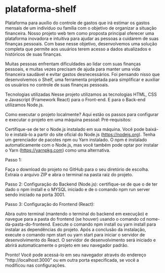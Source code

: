 # plataforma-shelf
Plataforma para auxílio do controle de gastos que irá estimar os gastos mensais de um indivíduo ou família com o objetivo de organizar a situação financeira.
Nosso projeto web tem como proposta principal oferecer uma plataforma inovadora e intuitiva para ajudar as pessoas a cuidarem de suas finanças pessoais. Com base nesse objetivo, desenvolvemos uma solução completa que permite aos usuários terem acesso a dados atualizados e históricos de suas finanças.

Muitas pessoas enfrentam dificuldades ao lidar com suas finanças pessoais, e muitas vezes precisam de ajuda para manter uma vida financeira saudável e evitar gastos desnecessários. Foi pensando nisso que desenvolvemos o Shelf, uma ferramenta projetada para simplificar e auxiliar os usuários no controle de suas finanças pessoais.

Tecnologias utilizadas
Nesse projeto utilizamos as tecnologias HTML, CSS e Javascript (Framework React) para o Front-end. E para o Back-end utilizamos Node.js.

Como executar o projeto localmente?
Aqui estão os passos para configurar e executar o projeto em uma máquina pessoal:
Pré-requisitos:

Certifique-se de ter o Node.js instalado em sua máquina. Você pode baixá-lo e instalá-lo a partir do site oficial do Node.js (https://nodejs.org). Tenha um gerenciador de pacotes npm ou Yarn instalado. O npm é instalado automaticamente com o Node.js, mas você também pode optar por instalar o Yarn (https://yarnpkg.com) como uma alternativa.

Passo 1:

Faça o download do projeto no GitHub para o seu diretório de escolha. Extraia o arquivo ZIP e abra o terminal na pasta raiz do projeto.

Passo 2: Configuração do Backend (Node.js):
certifique-se de que o de ter dado o npm install e o MYSQL iniciado e de o comando npm run server sendo iniciado na porta 3001.

Passo 3: Configuração do Frontend (React):

Abra outro terminal (mantendo o terminal do backend em execução) e navegue para a pasta do frontend (se houver) usando o comando cd nome-da-pasta-do-frontend. Execute o comando npm install ou yarn install para instalar as dependências do projeto. Após a conclusão da instalação, execute o comando npm start ou yarn start para iniciar o servidor de desenvolvimento do React. O servidor de desenvolvimento será iniciado e abrirá automaticamente o projeto em seu navegador padrão.

Pronto! Você pode acessá-lo em seu navegador através do endereço "http://localhost:3000" ou em outra porta especificada, se você a modificou nas configurações.
